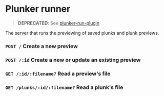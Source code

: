 # Plunker runner

> **DEPRECATED**: See [plunker-run-plugin](https://github.com/ggoodman/plunker-run-plugin)

The server that runs the previewing of saved plunks and plunk previews.

### `POST /` Create a new preview

### `POST /:id` Create a new or update an existing preview

### `GET /:id/:filename?` Read a preview's file

### `GET /plunks/:id/:filename?` Read a plunk's file
